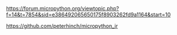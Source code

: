 
https://forum.micropython.org/viewtopic.php?f=14&t=7854&sid=e386492065650175f8903262fd9a1164&start=10

https://github.com/peterhinch/micropython_ir